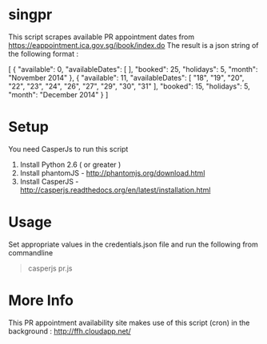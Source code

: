 singpr
======

This script scrapes available PR appointment dates from https://eappointment.ica.gov.sg/ibook/index.do
The result is a json string of the following format :

  [
    {
      "available": 0,
      "availableDates": [
      ],
      "booked": 25,
      "holidays": 5,
      "month": "November 2014"
    },
    {
      "available": 11,
      "availableDates": [
        "18",
        "19",
        "20",
        "22",
        "23",
        "24",
        "26",
        "27",
        "29",
        "30",
        "31"
      ],
      "booked": 15,
      "holidays": 5,
      "month": "December 2014"
    }
  ]

Setup
=====
You need CasperJs to run this script

1. Install Python 2.6 ( or greater )
2. Install phantomJS - http://phantomjs.org/download.html
3. Install CasperJS  - http://casperjs.readthedocs.org/en/latest/installation.html



Usage
=====
Set appropriate values in the credentials.json file and run the following from commandline

  >casperjs pr.js


More Info
=========

This PR appointment availability site makes use of this script (cron) in the background : http://ffh.cloudapp.net/ 
